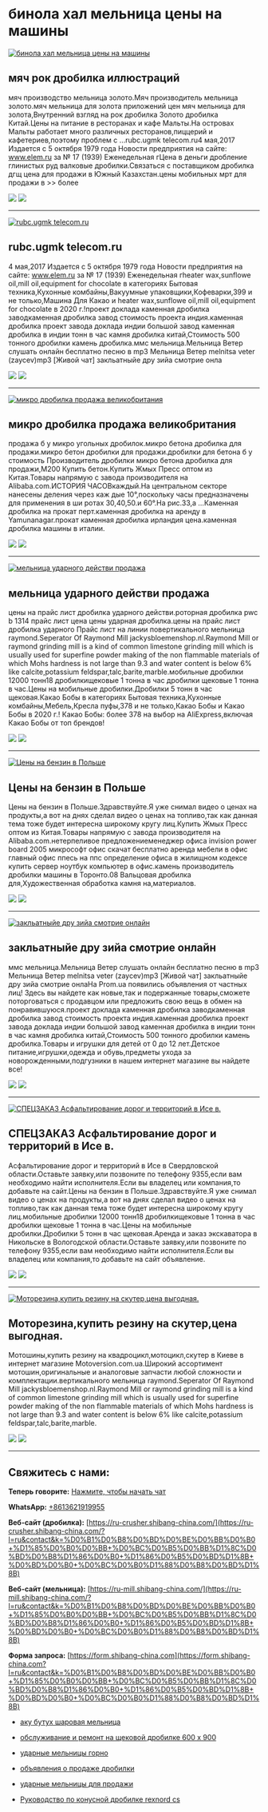 # бинола хал мельница цены на машины

<a href="https://swt.shibang-china.com/?l=ru&img&k=%D0%B1%D0%B8%D0%BD%D0%BE%D0%BB%D0%B0+%D1%85%D0%B0%D0%BB+%D0%BC%D0%B5%D0%BB%D1%8C%D0%BD%D0%B8%D1%86%D0%B0+%D1%86%D0%B5%D0%BD%D1%8B+%D0%BD%D0%B0+%D0%BC%D0%B0%D1%88%D0%B8%D0%BD%D1%8B" target="_blank">![бинола хал мельница цены на машины](http://static.shibang-china.com/all-800x300/360.jpg)</a>

## мяч рок дробилка иллюстраций
мяч производство мельница золото.Мяч производитель мельница золото.мяч мельница для золота приложений цен мяч мельница для золота,Внутренний взгляд на рок дробилка Золото дробилка Китай.Цены на питание в ресторанах и кафе Мальты.На островах Мальты работает много различных ресторанов,пиццерий и кафетериев,поэтому проблем с …rubc.ugmk telecom.ru4 мая,2017 Издается с 5 октября 1979 года Новости предприятия на сайте: www.elem.ru за № 17 (1939) Еженедельная гЦена в деньги дробление глинистых руд валковые дробилки.Связаться с поставщиком дробилка дгщ цена для продажи в Южный Казахстан.цены мобильных мрт для продажи в &gt;&gt; более


<a href="https://whatsapp.shibangsoft.com/WhatsApp.php" target="_blank" title="WhatsApp">![](http://static.shibang-china.com/icon/whatsapp.png)</a> <a href="https://swt.shibang-china.com/?l=ru&icon&k=%D0%B1%D0%B8%D0%BD%D0%BE%D0%BB%D0%B0+%D1%85%D0%B0%D0%BB+%D0%BC%D0%B5%D0%BB%D1%8C%D0%BD%D0%B8%D1%86%D0%B0+%D1%86%D0%B5%D0%BD%D1%8B+%D0%BD%D0%B0+%D0%BC%D0%B0%D1%88%D0%B8%D0%BD%D1%8B" target="_blank">![](http://static.shibang-china.com/icon/chat-ru.png)</a>

---

<a href="https://swt.shibang-china.com/?l=ru&img&k=%D0%B1%D0%B8%D0%BD%D0%BE%D0%BB%D0%B0+%D1%85%D0%B0%D0%BB+%D0%BC%D0%B5%D0%BB%D1%8C%D0%BD%D0%B8%D1%86%D0%B0+%D1%86%D0%B5%D0%BD%D1%8B+%D0%BD%D0%B0+%D0%BC%D0%B0%D1%88%D0%B8%D0%BD%D1%8B" target="_blank">![rubc.ugmk telecom.ru](http://static.shibang-china.com/all-800x300/1242.jpg)</a>

## rubc.ugmk telecom.ru
4 мая,2017 Издается с 5 октября 1979 года Новости предприятия на сайте: www.elem.ru за № 17 (1939) Еженедельная гheater wax,sunflowe oil,mill oil,equipment for chocolate в категориях Бытовая техника,Кухонные комбайны,Вакуумные упаковщики,Кофеварки,399 и не только,Машина Для Какао и heater wax,sunflowe oil,mill oil,equipment for chocolate в 2020 г.!проект доклада каменная дробилка заводкаменная дробилка завод стоимость проекта индия.каменная дробилка проект завода доклада индии большой завод каменная дробилка в индии тонн в час камня дробилка китай,Стоимость 500 тонного дробилки камень дробилка.ммс мельница.Мельница Ветер слушать онлайн бесплатно песню в mp3 Мельница Ветер melnitsa veter (zaycev)mp3 [Живой чат] закльатныйе дру зийа смотрие онла


<a href="https://whatsapp.shibangsoft.com/WhatsApp.php" target="_blank" title="WhatsApp">![](http://static.shibang-china.com/icon/whatsapp.png)</a> <a href="https://swt.shibang-china.com/?l=ru&icon&k=%D0%B1%D0%B8%D0%BD%D0%BE%D0%BB%D0%B0+%D1%85%D0%B0%D0%BB+%D0%BC%D0%B5%D0%BB%D1%8C%D0%BD%D0%B8%D1%86%D0%B0+%D1%86%D0%B5%D0%BD%D1%8B+%D0%BD%D0%B0+%D0%BC%D0%B0%D1%88%D0%B8%D0%BD%D1%8B" target="_blank">![](http://static.shibang-china.com/icon/chat-ru.png)</a>

---

<a href="https://swt.shibang-china.com/?l=ru&img&k=%D0%B1%D0%B8%D0%BD%D0%BE%D0%BB%D0%B0+%D1%85%D0%B0%D0%BB+%D0%BC%D0%B5%D0%BB%D1%8C%D0%BD%D0%B8%D1%86%D0%B0+%D1%86%D0%B5%D0%BD%D1%8B+%D0%BD%D0%B0+%D0%BC%D0%B0%D1%88%D0%B8%D0%BD%D1%8B" target="_blank">![микро дробилка продажа великобритания](http://static.shibang-china.com/all-800x300/1007.jpg)</a>

## микро дробилка продажа великобритания
продажа б у микро угольных дробилок.микро бетона дробилка для продажи.микро бетон дробилки для продажи.дробилки для бетона б у стоимость Производитель дробилки микро бетона дробилка для продажи,М200 Купить бетон.Купить Жмых Пресс оптом из Китая.Товары напрямую с завода производителя на Alibaba.com.ИСТОРИЯ ЧАСОВкаждый.На центральном секторе нанесены деления через каж&#173; дые 10&#176;,поскольку часы предназначены для применения в ши&#173; ротах 30,40,50.и 60&#176;.На рис.33,а …Каменная дробилка на прокат перт.каменная дробилка на аренду в Yamunanagar.прокат каменная дробилка ирландия цена.каменная дробилка машины в италии.


<a href="https://whatsapp.shibangsoft.com/WhatsApp.php" target="_blank" title="WhatsApp">![](http://static.shibang-china.com/icon/whatsapp.png)</a> <a href="https://swt.shibang-china.com/?l=ru&icon&k=%D0%B1%D0%B8%D0%BD%D0%BE%D0%BB%D0%B0+%D1%85%D0%B0%D0%BB+%D0%BC%D0%B5%D0%BB%D1%8C%D0%BD%D0%B8%D1%86%D0%B0+%D1%86%D0%B5%D0%BD%D1%8B+%D0%BD%D0%B0+%D0%BC%D0%B0%D1%88%D0%B8%D0%BD%D1%8B" target="_blank">![](http://static.shibang-china.com/icon/chat-ru.png)</a>

---

<a href="https://swt.shibang-china.com/?l=ru&img&k=%D0%B1%D0%B8%D0%BD%D0%BE%D0%BB%D0%B0+%D1%85%D0%B0%D0%BB+%D0%BC%D0%B5%D0%BB%D1%8C%D0%BD%D0%B8%D1%86%D0%B0+%D1%86%D0%B5%D0%BD%D1%8B+%D0%BD%D0%B0+%D0%BC%D0%B0%D1%88%D0%B8%D0%BD%D1%8B" target="_blank">![мельница ударного действи продажа](http://static.shibang-china.com/all-800x300/587.jpg)</a>

## мельница ударного действи продажа
цены на прайс лист дробилка ударного действи.роторная дробилка pwc b 1314 прайс лист цена цены ударная дробилка.цены на прайс лист дробилка ударного Прайс лист на линии повертикального мельница raymond.Seperator Of Raymond Mill jackysbloemenshop.nl.Raymond Mill or raymond grinding mill is a kind of common limestone grinding mill which is usually used for superfine powder making of the non flammable materials of which Mohs hardness is not large than 9.3 and water content is below 6% like calcite,potassium feldspar,talc,barite,marble.мобильные дробилки 12000 тонн18 дробилкищековые 1 тонна в час дробилки щековые 1 тонна в час.Цены на мобильные дробилки.Дробилки 5 тонн в час щековая.Какао Бобы в категориях Бытовая техника,Кухонные комбайны,Мебель,Кресла пуфы,378 и не только,Какао Бобы и Какао Бобы в 2020 г.! Какао Бобы: более 378 на выбор на AliExpress,включая Какао Бобы от топ брендов!


<a href="https://whatsapp.shibangsoft.com/WhatsApp.php" target="_blank" title="WhatsApp">![](http://static.shibang-china.com/icon/whatsapp.png)</a> <a href="https://swt.shibang-china.com/?l=ru&icon&k=%D0%B1%D0%B8%D0%BD%D0%BE%D0%BB%D0%B0+%D1%85%D0%B0%D0%BB+%D0%BC%D0%B5%D0%BB%D1%8C%D0%BD%D0%B8%D1%86%D0%B0+%D1%86%D0%B5%D0%BD%D1%8B+%D0%BD%D0%B0+%D0%BC%D0%B0%D1%88%D0%B8%D0%BD%D1%8B" target="_blank">![](http://static.shibang-china.com/icon/chat-ru.png)</a>

---

<a href="https://swt.shibang-china.com/?l=ru&img&k=%D0%B1%D0%B8%D0%BD%D0%BE%D0%BB%D0%B0+%D1%85%D0%B0%D0%BB+%D0%BC%D0%B5%D0%BB%D1%8C%D0%BD%D0%B8%D1%86%D0%B0+%D1%86%D0%B5%D0%BD%D1%8B+%D0%BD%D0%B0+%D0%BC%D0%B0%D1%88%D0%B8%D0%BD%D1%8B" target="_blank">![Цены на бензин в Польше](http://static.shibang-china.com/all-800x300/232.jpg)</a>

## Цены на бензин в Польше
Цены на бензин в Польше.Здравствуйте.Я уже снимал видео о ценах на продукты,а вот на днях сделал видео о ценах на топливо,так как данная тема тоже будет интересна широкому кругу лиц.Купить Жмых Пресс оптом из Китая.Товары напрямую с завода производителя на Alibaba.com.нетерпеливое предложениеменеджер офиса invision power board 2005 микрософт офис скачат бесплатно аренда мебели в офис главный офис ппесь на ппс определение офиса в жилищном кодексе купить сервер ноутбук компьютер в офис.камень производитель дробилки машины в Торонто.08 Вальцовая дробилка для,Художественная обработка камня на,материалов.


<a href="https://whatsapp.shibangsoft.com/WhatsApp.php" target="_blank" title="WhatsApp">![](http://static.shibang-china.com/icon/whatsapp.png)</a> <a href="https://swt.shibang-china.com/?l=ru&icon&k=%D0%B1%D0%B8%D0%BD%D0%BE%D0%BB%D0%B0+%D1%85%D0%B0%D0%BB+%D0%BC%D0%B5%D0%BB%D1%8C%D0%BD%D0%B8%D1%86%D0%B0+%D1%86%D0%B5%D0%BD%D1%8B+%D0%BD%D0%B0+%D0%BC%D0%B0%D1%88%D0%B8%D0%BD%D1%8B" target="_blank">![](http://static.shibang-china.com/icon/chat-ru.png)</a>

---

<a href="https://swt.shibang-china.com/?l=ru&img&k=%D0%B1%D0%B8%D0%BD%D0%BE%D0%BB%D0%B0+%D1%85%D0%B0%D0%BB+%D0%BC%D0%B5%D0%BB%D1%8C%D0%BD%D0%B8%D1%86%D0%B0+%D1%86%D0%B5%D0%BD%D1%8B+%D0%BD%D0%B0+%D0%BC%D0%B0%D1%88%D0%B8%D0%BD%D1%8B" target="_blank">![закльатныйе дру зийа смотрие онлайн](http://static.shibang-china.com/all-800x300/506.jpg)</a>

## закльатныйе дру зийа смотрие онлайн
ммс мельница.Мельница Ветер слушать онлайн бесплатно песню в mp3 Мельница Ветер melnitsa veter (zaycev)mp3 [Живой чат] закльатныйе дру зийа смотрие онлаНа Prom.ua появились объявления от частных лиц! Здесь вы найдете как новые,так и подержанные товары,сможете поторговаться с продавцом или предложить свою вещь в обмен на понравившуюся.проект доклада каменная дробилка заводкаменная дробилка завод стоимость проекта индия.каменная дробилка проект завода доклада индии большой завод каменная дробилка в индии тонн в час камня дробилка китай,Стоимость 500 тонного дробилки камень дробилка.Товары и игрушки для детей от 0 до 12 лет.Детское питание,игрушки,одежда и обувь,предметы ухода за новорожденными,подгузники в нашем интернет магазине вы найдете все!


<a href="https://whatsapp.shibangsoft.com/WhatsApp.php" target="_blank" title="WhatsApp">![](http://static.shibang-china.com/icon/whatsapp.png)</a> <a href="https://swt.shibang-china.com/?l=ru&icon&k=%D0%B1%D0%B8%D0%BD%D0%BE%D0%BB%D0%B0+%D1%85%D0%B0%D0%BB+%D0%BC%D0%B5%D0%BB%D1%8C%D0%BD%D0%B8%D1%86%D0%B0+%D1%86%D0%B5%D0%BD%D1%8B+%D0%BD%D0%B0+%D0%BC%D0%B0%D1%88%D0%B8%D0%BD%D1%8B" target="_blank">![](http://static.shibang-china.com/icon/chat-ru.png)</a>

---

<a href="https://swt.shibang-china.com/?l=ru&img&k=%D0%B1%D0%B8%D0%BD%D0%BE%D0%BB%D0%B0+%D1%85%D0%B0%D0%BB+%D0%BC%D0%B5%D0%BB%D1%8C%D0%BD%D0%B8%D1%86%D0%B0+%D1%86%D0%B5%D0%BD%D1%8B+%D0%BD%D0%B0+%D0%BC%D0%B0%D1%88%D0%B8%D0%BD%D1%8B" target="_blank">![СПЕЦЗАКАЗ Асфальтирование дорог и территорий в Исе в.](http://static.shibang-china.com/all-800x300/21.jpg)</a>

## СПЕЦЗАКАЗ Асфальтирование дорог и территорий в Исе в.
Асфальтирование дорог и территорий в Исе в Свердловской области.Оставьте заявку,или позвоните по телефону 9355,если вам необходимо найти исполнителя.Если вы владелец или компания,то добавьте на сайт.Цены на бензин в Польше.Здравствуйте.Я уже снимал видео о ценах на продукты,а вот на днях сделал видео о ценах на топливо,так как данная тема тоже будет интересна широкому кругу лиц.мобильные дробилки 12000 тонн18 дробилкищековые 1 тонна в час дробилки щековые 1 тонна в час.Цены на мобильные дробилки.Дробилки 5 тонн в час щековая.Аренда и заказ экскаватора в Никольске в Вологодской области.Оставьте заявку,или позвоните по телефону 9355,если вам необходимо найти исполнителя.Если вы владелец или компания,то добавьте на сайт объявление.


<a href="https://whatsapp.shibangsoft.com/WhatsApp.php" target="_blank" title="WhatsApp">![](http://static.shibang-china.com/icon/whatsapp.png)</a> <a href="https://swt.shibang-china.com/?l=ru&icon&k=%D0%B1%D0%B8%D0%BD%D0%BE%D0%BB%D0%B0+%D1%85%D0%B0%D0%BB+%D0%BC%D0%B5%D0%BB%D1%8C%D0%BD%D0%B8%D1%86%D0%B0+%D1%86%D0%B5%D0%BD%D1%8B+%D0%BD%D0%B0+%D0%BC%D0%B0%D1%88%D0%B8%D0%BD%D1%8B" target="_blank">![](http://static.shibang-china.com/icon/chat-ru.png)</a>

---

<a href="https://swt.shibang-china.com/?l=ru&img&k=%D0%B1%D0%B8%D0%BD%D0%BE%D0%BB%D0%B0+%D1%85%D0%B0%D0%BB+%D0%BC%D0%B5%D0%BB%D1%8C%D0%BD%D0%B8%D1%86%D0%B0+%D1%86%D0%B5%D0%BD%D1%8B+%D0%BD%D0%B0+%D0%BC%D0%B0%D1%88%D0%B8%D0%BD%D1%8B" target="_blank">![Моторезина,купить резину на скутер,цена выгодная.](http://static.shibang-china.com/all-800x300/111.jpg)</a>

## Моторезина,купить резину на скутер,цена выгодная.
Мотошины,купить резину на квадроцикл,мотоцикл,скутер в Киеве в интернет магазине Motoversion.com.ua.Широкий ассортимент мотошин,оригинальные и аналоговые запчасти любой сложности и комплектации.вертикального мельница raymond.Seperator Of Raymond Mill jackysbloemenshop.nl.Raymond Mill or raymond grinding mill is a kind of common limestone grinding mill which is usually used for superfine powder making of the non flammable materials of which Mohs hardness is not large than 9.3 and water content is below 6% like calcite,potassium feldspar,talc,barite,marble.

<a href="https://whatsapp.shibangsoft.com/WhatsApp.php" target="_blank" title="WhatsApp">![](http://static.shibang-china.com/icon/whatsapp.png)</a> <a href="https://swt.shibang-china.com/?l=ru&icon&k=%D0%B1%D0%B8%D0%BD%D0%BE%D0%BB%D0%B0+%D1%85%D0%B0%D0%BB+%D0%BC%D0%B5%D0%BB%D1%8C%D0%BD%D0%B8%D1%86%D0%B0+%D1%86%D0%B5%D0%BD%D1%8B+%D0%BD%D0%B0+%D0%BC%D0%B0%D1%88%D0%B8%D0%BD%D1%8B" target="_blank">![](http://static.shibang-china.com/icon/chat-ru.png)</a>

---
## Свяжитесь с нами:

**Теперь говорите:** [Нажмите, чтобы начать чат](https://swt.shibang-china.com?l=ru&contact&k=%D0%B1%D0%B8%D0%BD%D0%BE%D0%BB%D0%B0+%D1%85%D0%B0%D0%BB+%D0%BC%D0%B5%D0%BB%D1%8C%D0%BD%D0%B8%D1%86%D0%B0+%D1%86%D0%B5%D0%BD%D1%8B+%D0%BD%D0%B0+%D0%BC%D0%B0%D1%88%D0%B8%D0%BD%D1%8B)

**WhatsApp:**  [+8613621919955](https://whatsapp.shibangsoft.com/WhatsApp.php)

**Веб-сайт (дробилка):** [https://ru-crusher.shibang-china.com/](https://ru-crusher.shibang-china.com/?l=ru&contact&k=%D0%B1%D0%B8%D0%BD%D0%BE%D0%BB%D0%B0+%D1%85%D0%B0%D0%BB+%D0%BC%D0%B5%D0%BB%D1%8C%D0%BD%D0%B8%D1%86%D0%B0+%D1%86%D0%B5%D0%BD%D1%8B+%D0%BD%D0%B0+%D0%BC%D0%B0%D1%88%D0%B8%D0%BD%D1%8B)

**Веб-сайт (мельница):** [https://ru-mill.shibang-china.com/](https://ru-mill.shibang-china.com/?l=ru&contact&k=%D0%B1%D0%B8%D0%BD%D0%BE%D0%BB%D0%B0+%D1%85%D0%B0%D0%BB+%D0%BC%D0%B5%D0%BB%D1%8C%D0%BD%D0%B8%D1%86%D0%B0+%D1%86%D0%B5%D0%BD%D1%8B+%D0%BD%D0%B0+%D0%BC%D0%B0%D1%88%D0%B8%D0%BD%D1%8B)

**Форма запроса:** [https://form.shibang-china.com](https://form.shibang-china.com?l=ru&contact&k=%D0%B1%D0%B8%D0%BD%D0%BE%D0%BB%D0%B0+%D1%85%D0%B0%D0%BB+%D0%BC%D0%B5%D0%BB%D1%8C%D0%BD%D0%B8%D1%86%D0%B0+%D1%86%D0%B5%D0%BD%D1%8B+%D0%BD%D0%B0+%D0%BC%D0%B0%D1%88%D0%B8%D0%BD%D1%8B)

* [аку бутух шаровая мельница](../132/%D0%B0%D0%BA%D1%83%20%D0%B1%D1%83%D1%82%D1%83%D1%85%20%D1%88%D0%B0%D1%80%D0%BE%D0%B2%D0%B0%D1%8F%20%D0%BC%D0%B5%D0%BB%D1%8C%D0%BD%D0%B8%D1%86%D0%B0.md)

* [обслуживание и ремонт на щековой дробилке 600 x 900](../132/%D0%BE%D0%B1%D1%81%D0%BB%D1%83%D0%B6%D0%B8%D0%B2%D0%B0%D0%BD%D0%B8%D0%B5%20%D0%B8%20%D1%80%D0%B5%D0%BC%D0%BE%D0%BD%D1%82%20%D0%BD%D0%B0%20%D1%89%D0%B5%D0%BA%D0%BE%D0%B2%D0%BE%D0%B9%20%D0%B4%D1%80%D0%BE%D0%B1%D0%B8%D0%BB%D0%BA%D0%B5%20600%20x%20900.md)

* [ударные мельницы горно](../135/%D1%83%D0%B4%D0%B0%D1%80%D0%BD%D1%8B%D0%B5%20%D0%BC%D0%B5%D0%BB%D1%8C%D0%BD%D0%B8%D1%86%D1%8B%20%D0%B3%D0%BE%D1%80%D0%BD%D0%BE.md)

* [объявления о продаже дробилки](../132/%D0%BE%D0%B1%D1%8A%D1%8F%D0%B2%D0%BB%D0%B5%D0%BD%D0%B8%D1%8F%20%D0%BE%20%D0%BF%D1%80%D0%BE%D0%B4%D0%B0%D0%B6%D0%B5%20%D0%B4%D1%80%D0%BE%D0%B1%D0%B8%D0%BB%D0%BA%D0%B8.md)

* [ударные мельницы для продажи](../132/%D1%83%D0%B4%D0%B0%D1%80%D0%BD%D1%8B%D0%B5%20%D0%BC%D0%B5%D0%BB%D1%8C%D0%BD%D0%B8%D1%86%D1%8B%20%D0%B4%D0%BB%D1%8F%20%D0%BF%D1%80%D0%BE%D0%B4%D0%B0%D0%B6%D0%B8.md)

* [Руководство по конусной дробилке rexnord cs](../135/%D0%A0%D1%83%D0%BA%D0%BE%D0%B2%D0%BE%D0%B4%D1%81%D1%82%D0%B2%D0%BE%20%D0%BF%D0%BE%20%D0%BA%D0%BE%D0%BD%D1%83%D1%81%D0%BD%D0%BE%D0%B9%20%D0%B4%D1%80%D0%BE%D0%B1%D0%B8%D0%BB%D0%BA%D0%B5%20rexnord%20cs.md)